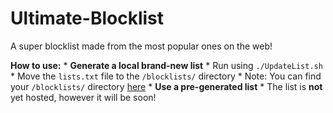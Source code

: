 Ultimate-Blocklist
==================

A super blocklist made from the most popular ones on the web!

<b>How to use:</b>
    * <b>Generate a local brand-new list</b>
        * Run using `./UpdateList.sh`
        * Move the `lists.txt` file to the `/blocklists/` directory
        * Note: You can find your `/blocklists/` directory [here](https://trac.transmissionbt.com/wiki/ConfigFiles)
    * <b>Use a pre-generated list</b>
        * The list is <b>not</b> yet hosted, however it will be soon!
